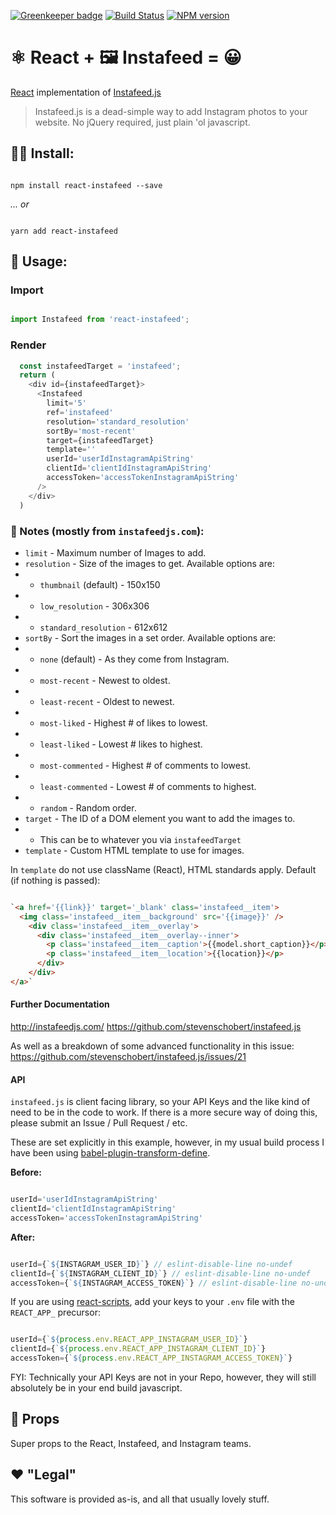 [![Greenkeeper badge](https://badges.greenkeeper.io/JeromeFitz/react-instafeed.svg)](https://greenkeeper.io/)
[![Build Status](https://img.shields.io/travis/JeromeFitz/react-instafeed/master.svg)](https://travis-ci.org/JeromeFitz/react-instafeed)
[![NPM version](https://img.shields.io/npm/v/react-instafeed.svg)](https://www.npmjs.org/package/react-instafeed)

# ⚛️ React + 🖼️ Instafeed = 😀️
[React](https://facebook.github.io/react/) implementation of [Instafeed.js](http://instafeedjs.com/)

> Instafeed.js is a dead-simple way to add Instagram photos to your website. No jQuery required, just plain 'ol javascript.

## 👩‍💻️ Install:

```shell

npm install react-instafeed --save
```

*... or*

```shell

yarn add react-instafeed
```

## 🔑 Usage:

### Import
```javascript

import Instafeed from 'react-instafeed';
```
### Render
```javascript
  const instafeedTarget = 'instafeed';
  return (
    <div id={instafeedTarget}>
      <Instafeed
        limit='5'
        ref='instafeed'
        resolution='standard_resolution'
        sortBy='most-recent'
        target={instafeedTarget}
        template=''
        userId='userIdInstagramApiString'
        clientId='clientIdInstagramApiString'
        accessToken='accessTokenInstagramApiString'
      />
    </div>
  )
```

### 📓️ Notes (mostly from `instafeedjs.com`):

- `limit` - Maximum number of Images to add.
- `resolution` -  Size of the images to get. Available options are:
- - `thumbnail` (default) - 150x150
- - `low_resolution` - 306x306
- - `standard_resolution` - 612x612
- `sortBy` - Sort the images in a set order. Available options are:
- - `none` (default) - As they come from Instagram.
- - `most-recent` - Newest to oldest.
- - `least-recent` - Oldest to newest.
- - `most-liked` - Highest # of likes to lowest.
- - `least-liked` - Lowest # likes to highest.
- - `most-commented` - Highest # of comments to lowest.
- - `least-commented` - Lowest # of comments to highest.
- - `random` - Random order.
- `target` - The ID of a DOM element you want to add the images to.
- - This can be to whatever you via `instafeedTarget`
- `template` - Custom HTML template to use for images.

In `template` do not use className (React), HTML standards apply.
Default (if nothing is passed):
```html

`<a href='{{link}}' target='_blank' class='instafeed__item'>
  <img class='instafeed__item__background' src='{{image}}' />
    <div class='instafeed__item__overlay'>
      <div class='instafeed__item__overlay--inner'>
        <p class='instafeed__item__caption'>{{model.short_caption}}</p>
        <p class='instafeed__item__location'>{{location}}</p>
      </div>
    </div>
</a>`
```
#### Further Documentation
http://instafeedjs.com/
https://github.com/stevenschobert/instafeed.js

As well as a breakdown of some advanced functionality in this issue:
https://github.com/stevenschobert/instafeed.js/issues/21

#### API
`instafeed.js` is client facing library, so your API Keys and the like kind of need to be in the code to work. If there is a more secure way of doing this, please submit an Issue / Pull Request / etc.

These are set explicitly in this example, however, in my usual build process I have been using [babel-plugin-transform-define](https://github.com/FormidableLabs/babel-plugin-transform-define).

**Before:**
```javascript

userId='userIdInstagramApiString'
clientId='clientIdInstagramApiString'
accessToken='accessTokenInstagramApiString'
```
**After:**
```javascript

userId={`${INSTAGRAM_USER_ID}`} // eslint-disable-line no-undef
clientId={`${INSTAGRAM_CLIENT_ID}`} // eslint-disable-line no-undef
accessToken={`${INSTAGRAM_ACCESS_TOKEN}`} // eslint-disable-line no-undef
```

If you are using [react-scripts](https://github.com/facebookincubator/create-react-app/tree/master/packages/react-scripts), add your keys to your `.env` file with the `REACT_APP_` precursor:

```javascript

userId={`${process.env.REACT_APP_INSTAGRAM_USER_ID}`}
clientId={`${process.env.REACT_APP_INSTAGRAM_CLIENT_ID}`}
accessToken={`${process.env.REACT_APP_INSTAGRAM_ACCESS_TOKEN}`}
```

FYI: Technically your API Keys are not in your Repo, however, they will still absolutely be in your end build javascript.

## 🙌 Props
Super props to the React, Instafeed, and Instagram teams.

## ❤️ "Legal"
This software is provided as-is, and all that usually lovely stuff.
